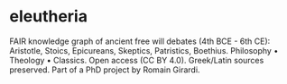 # eleutheria
FAIR knowledge graph of ancient free will debates (4th BCE - 6th CE): Aristotle, Stoics, Epicureans, Skeptics, Patristics,    Boethius. Philosophy • Theology • Classics. Open access (CC BY 4.0). Greek/Latin sources preserved. Part of a PhD project by Romain Girardi.
